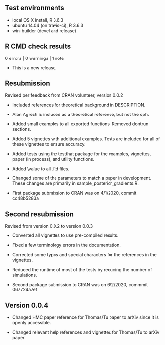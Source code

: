 ## Test environments
* local OS X install, R 3.6.3
* ubuntu 14.04 (on travis-ci), R 3.6.3
* win-builder (devel and release)

## R CMD check results

0 errors | 0 warnings | 1 note

* This is a new release.

## Resubmission

Revised per feedback from CRAN volunteer, version 0.0.2

* Included references for theoretical background in DESCRIPTION.

* Alan Agresti is included as a theoretical reference, but not the cph.

* Added small examples to all exported functions.  Removed dontrun sections.

* Added 5 vignettes with additional examples. Tests are included for all of these vignettes to ensure accuracy. 

* Added tests using the testthat package for the examples, vignettes, paper (in process), and utility functions.

* Added \value to all .Rd files.

* Changed some of the parameters to match a paper in development. These changes are primarily in sample_posterior_gradients.R.

* First package submission to CRAN was on 4/1/2020, commit cc48b5283a

## Second resubmission

Revised from version 0.0.2 to version 0.0.3

* Converted all vignettes to use pre-compiled results.

* Fixed a few terminology errors in the documentation.

* Corrected some typos and special characters for the references in the vignettes. 

* Reduced the runtime of most of the tests by reducing the number of simulations.

* Second package submission to CRAN was on 6/2/2020, commmit 067724a7ef

## Version 0.0.4

* Changed HMC paper reference for Thomas/Tu paper to arXiv since it is openly accessible. 

* Changed relevant help references and vignettes for Thomas/Tu to arXiv paper






